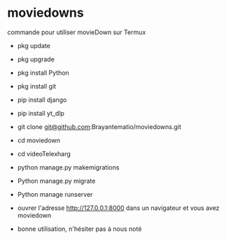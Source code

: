 # moviedowns

commande pour utiliser movieDown sur Termux 

- pkg update
- pkg upgrade
- pkg install Python
- pkg install git
- pip install django
- pip install yt_dlp
- git clone git@github.com:Brayantematio/moviedowns.git
- cd moviedown
- cd videoTelexharg
- python manage.py makemigrations
- Python manage.py migrate
- Python manage runserver

- ouvrer l'adresse http://127.0.0.1:8000 dans un navigateur et vous avez moviedown

- bonne utilisation, n'hésiter pas à nous noté 
